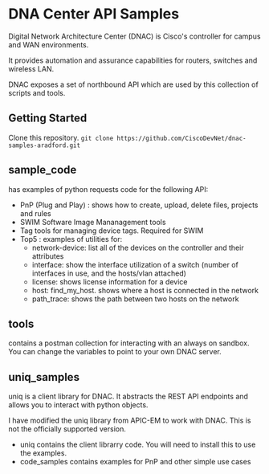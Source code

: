 # DNA Center API Samples
Digital Network Architecture Center (DNAC) is Cisco's controller for campus and WAN environments.

It provides automation and assurance capabilities for routers, switches and wireless LAN.

DNAC exposes a set of northbound API which are used by this collection of scripts and tools.

## Getting Started
Clone this repository.
`git clone https://github.com/CiscoDevNet/dnac-samples-aradford.git`

## sample_code
has examples of python requests code for the following API:
- PnP (Plug and Play) : shows how to create, upload, delete files, projects and rules
- SWIM Software Image Mananagement tools
- Tag  tools for managing device tags.  Required for SWIM
- Top5 : examples of utilities for:
    - network-device: list all of the devices on the controller and their attributes
    - interface: show the interface utilization of a switch (number of interfaces in use, and the hosts/vlan attached)
    - license: shows license information for a device
    - host: find_my_host.  shows where a host is connected in the network
    - path_trace: shows the path between two hosts on the network

## tools
contains a postman collection for interacting with an always on sandbox.  You can change the variables to point to your
own DNAC server.

## uniq_samples
uniq is a client library for DNAC.  It abstracts the REST API endpoints and allows you to interact with python objects.

I have modified the uniq library from APIC-EM to work with DNAC.  This is not the officially supported version.

- uniq contains the client librarry code.  You will need to install this to use the examples.
- code_samples contains examples for PnP and other simple use cases


